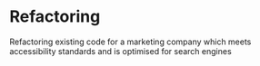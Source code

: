# Refactoring

Refactoring existing code for a marketing company which meets accessibility standards and is optimised for search engines
